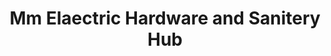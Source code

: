 ---
title: "Mm Elaectric Hardware and Sanitery Hub"
url: /karachi/mm-elaectric-hardware-and-sanitery-hub/
shop: hardware
---
